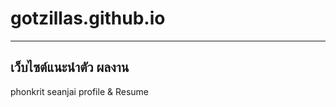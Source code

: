 # gotzillas.github.io
---------------------------------
เว็บไซต์แนะนำตัว ผลงาน
---------------------------------
phonkrit seanjai profile & Resume
